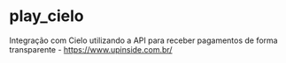# play_cielo
Integração com Cielo utilizando a API para receber pagamentos de forma transparente - https://www.upinside.com.br/
